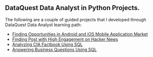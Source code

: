 ## DataQuest Data Analyst in Python Projects.
The following are a couple of guided projects that I developed through DataQuest Data Analyst learning path:
  * [Finding Opportunities in Android and iOS Mobile Application Market](https://github.com/Nena-Untung/DataQuest-Data-Analyst-In-Python-Projects/blob/master/Project%201%20-%20Finding%20Opportunities%20in%20Android%20and%20iOS%20Mobile%20Application%20Market/Finding%20Opportunities%20in%20Android%20and%20iOS%20Mobile%20Application%20Market.ipynb) 
  * [Finding Post with High Engagement on Hacker News](https://github.com/Nena-Untung/DataQuest-Data-Analyst-In-Python-Projects/blob/master/Project%202%20-%20Finding%20Post%20with%20High%20Engagement%20on%20Hacker%20News/Finding%20Post%20with%20High%20Engagement%20on%20Hacker%20News.ipynb) 
  * [Analyzing CIA Factbook Using SQL](https://github.com/Nena-Untung/DataQuest-Data-Analyst-In-Python-Projects/blob/master/Project%203%20-%20Analyzing%20CIA%20Factbook%20Using%20SQL/Analyzing%20CIA%20Factbook%20Data%20Using%20SQL.ipynb) 
  * [Answering Business Questions Using SQL](https://github.com/Nena-Untung/DataQuest-Data-Analyst-In-Python-Projects/blob/master/Project%204%20-%20Answering%20Business%20Questions%20using%20SQL/Answering%20Business%20Questions%20using%20SQL.ipynb)
